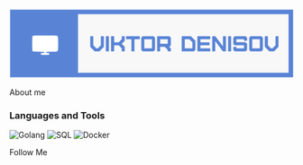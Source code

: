 ![Header](https://github.com/TerreDHermes/TerreDHermes/blob/main/assets/логотип.png)

About me

### Languages and Tools
![Golang](https://img.shields.io/badge/Golang-white?style=for-the-badge&logo=go&color=black)
![SQL](https://img.shields.io/badge/SQL-white?style=for-the-badge&logo=mysql&color=black)
![Docker](https://img.shields.io/badge/Docker-white?style=for-the-badge&logo=docker&color=black)

Follow Me